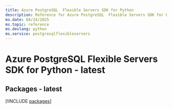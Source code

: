 ```yaml
---
title: Azure PostgreSQL  Flexible Servers SDK for Python
description: Reference for Azure PostgreSQL  Flexible Servers SDK for Python
ms.date: 04/24/2025
ms.topic: reference
ms.devlang: python
ms.service: postgresqlflexibleservers
---
```

# Azure PostgreSQL  Flexible Servers SDK for Python - latest
## Packages - latest
[!INCLUDE [packages](postgresql--flexible-servers-index.md)]